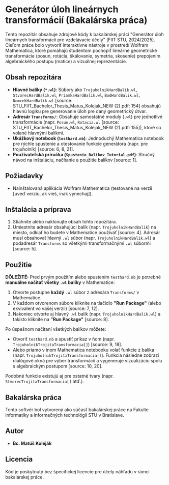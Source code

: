 # Generátor úloh lineárnych transformácií (Bakalárska práca)

Tento repozitár obsahuje zdrojové kódy k bakalárskej práci "Generátor úloh lineárnych transformácií pre vzdelávacie účely" (FIIT STU, 2024/2025). Cieľom práce bolo vytvoriť interaktívne nástroje v prostredí Wolfram Mathematica, ktoré pomáhajú študentom pochopiť lineárne geometrické transformácie (posun, rotácia, škálovanie, symetria, skosenie) prepojením algebraického postupu (matice) a vizuálnej reprezentácie.

## Obsah repozitára

* **Hlavné balíky (`*.wl`)**: Súbory ako `TrojuholnikHardBalik.wl`, `StvorecHardBalik.wl`, `PriamkaHardBalik.wl`, `BodHardBalik.wl`, `DomcekHardBalik.wl` [source: STU_FIIT_Bachelor_Thesis_Matus_Kolejak_NEW (2).pdf: 154] obsahujú hlavnú logiku pre generovanie úloh pre daný geometrický útvar.
* **Adresár `Transforms/`**: Obsahuje samostatné moduly (`.wl`) pre jednotlivé transformácie (napr. `Posun.wl`, `Rotacia.wl` [source: STU_FIIT_Bachelor_Thesis_Matus_Kolejak_NEW (2).pdf: 155]), ktoré sú volané hlavnými balíkmi.
* **Ukážkový notebook (`testhard.nb`)**: Jednoduchý Mathematica notebook pre rýchle spustenie a otestovanie funkcie generátora (napr. pre trojuholník) [source: 6, 8, 21].
* **Používateľská príručka (`Spustenie_Balikov_Tutorial.pdf`)**: Stručný návod na inštaláciu, načítanie a použitie balíkov [source: 1].

## Požiadavky

* Nainštalovaná aplikácia Wolfram Mathematica (testované na verzii [uveď verziu, ak vieš, inak vynechaj]).

## Inštalácia a príprava

1.  Stiahnite alebo naklonujte obsah tohto repozitára.
2.  Umiestnite adresár obsahujúci balík (napr. `TrojuholnikHardBalik`) na miesto, odkiaľ ho budete v Mathematice používať [source: 4]. Adresár musí obsahovať hlavný `.wl` súbor (napr. `TrojuholnikHardBalik.wl`) a podadresár `Transforms` so všetkými transformačnými `.wl` súbormi [source: 5].

## Použitie

**DÔLEŽITÉ:** Pred prvým použitím alebo spustením `testhard.nb` je potrebné **manuálne načítať všetky `.wl` balíky** v Mathematice:

1.  Otvorte postupne **každý** `.wl` súbor z adresára `Transforms/` v Mathematice.
2.  V každom otvorenom súbore kliknite na tlačidlo **"Run Package"** (alebo ekvivalent vo vašej verzii) [source: 7, 12].
3.  Nakoniec otvorte aj hlavný `.wl` balík (napr. `TrojuholnikHardBalik.wl`) a takisto kliknite na **"Run Package"** [source: 8].

Po úspešnom načítaní všetkých balíkov môžete:

* Otvoriť `testhard.nb` a spustiť príkaz v ňom (napr. `TrojuholnikTrojitaTransformacia[]`) [source: 9, 18].
* Alebo priamo v inom Mathematica notebooku volať funkcie z balíka (napr. `TrojuholnikTrojitaTransformacia[]`). Funkcia následne zobrazí dialógové okná pre výber transformácií a vygeneruje vizualizáciu spolu s algebraickým postupom [source: 10, 20].

Podobné funkcie existujú aj pre ostatné tvary (napr. `StvorecTrojitaTransformacia[]` atď.).

## Bakalárska práca

Tento softvér bol vytvorený ako súčasť bakalárskej práce na Fakulte informatiky a informačných technológií STU v Bratislave.


## Autor

* **Bc. Matúš Koleják**

## Licencia

Kód je poskytnutý bez špecifickej licencie pre účely náhľadu v rámci bakalárskej práce.
